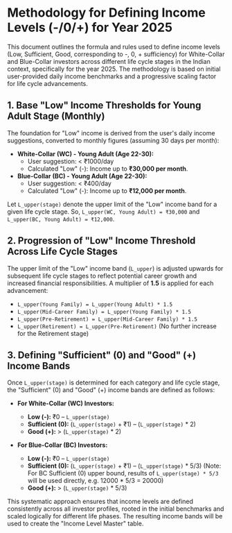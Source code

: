 # Methodology for Defining Income Levels (-/0/+) for Year 2025

This document outlines the formula and rules used to define income levels (Low, Sufficient, Good, corresponding to -, 0, + sufficiency) for White-Collar and Blue-Collar investors across different life cycle stages in the Indian context, specifically for the year 2025. The methodology is based on initial user-provided daily income benchmarks and a progressive scaling factor for life cycle advancements.

## 1. Base "Low" Income Thresholds for Young Adult Stage (Monthly)

The foundation for "Low" income is derived from the user's daily income suggestions, converted to monthly figures (assuming 30 days per month):

*   **White-Collar (WC) - Young Adult (Age 22-30):**
    *   User suggestion: < ₹1000/day
    *   Calculated "Low" (-): Income up to **₹30,000 per month**.
*   **Blue-Collar (BC) - Young Adult (Age 22-30):**
    *   User suggestion: < ₹400/day
    *   Calculated "Low" (-): Income up to **₹12,000 per month**.

Let `L_upper(stage)` denote the upper limit of the "Low" income band for a given life cycle stage.
So, `L_upper(WC, Young Adult) = ₹30,000` and `L_upper(BC, Young Adult) = ₹12,000`.

## 2. Progression of "Low" Income Threshold Across Life Cycle Stages

The upper limit of the "Low" income band (`L_upper`) is adjusted upwards for subsequent life cycle stages to reflect potential career growth and increased financial responsibilities. A multiplier of **1.5** is applied for each advancement:

*   `L_upper(Young Family) = L_upper(Young Adult) * 1.5`
*   `L_upper(Mid-Career Family) = L_upper(Young Family) * 1.5`
*   `L_upper(Pre-Retirement) = L_upper(Mid-Career Family) * 1.5`
*   `L_upper(Retirement) = L_upper(Pre-Retirement)` (No further increase for the Retirement stage)

## 3. Defining "Sufficient" (0) and "Good" (+) Income Bands

Once `L_upper(stage)` is determined for each category and life cycle stage, the "Sufficient" (0) and "Good" (+) income bands are defined as follows:

*   **For White-Collar (WC) Investors:**
    *   **Low (-):** ₹0 – `L_upper(stage)`
    *   **Sufficient (0):** (`L_upper(stage)` + ₹1) – (`L_upper(stage)` * 2)
    *   **Good (+):** > (`L_upper(stage)` * 2)

*   **For Blue-Collar (BC) Investors:**
    *   **Low (-):** ₹0 – `L_upper(stage)`
    *   **Sufficient (0):** (`L_upper(stage)` + ₹1) – (`L_upper(stage)` * 5/3)  (Note: For BC Sufficient (0) upper bound, results of `L_upper(stage) * 5/3` will be used directly, e.g. 12000 * 5/3 = 20000)
    *   **Good (+):** > (`L_upper(stage)` * 5/3)

This systematic approach ensures that income levels are defined consistently across all investor profiles, rooted in the initial benchmarks and scaled logically for different life phases. The resulting income bands will be used to create the "Income Level Master" table.
